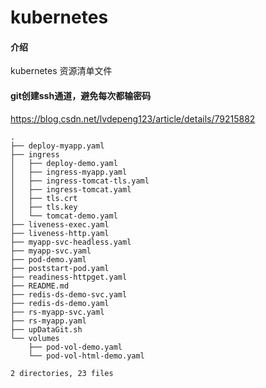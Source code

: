 # kubernetes

#### 介绍
kubernetes 资源清单文件

#### git创建ssh通道，避免每次都输密码

https://blog.csdn.net/lvdepeng123/article/details/79215882

```
.
├── deploy-myapp.yaml
├── ingress
│   ├── deploy-demo.yaml
│   ├── ingress-myapp.yaml
│   ├── ingress-tomcat-tls.yaml
│   ├── ingress-tomcat.yaml
│   ├── tls.crt
│   ├── tls.key
│   └── tomcat-demo.yaml
├── liveness-exec.yaml
├── liveness-http.yaml
├── myapp-svc-headless.yaml
├── myapp-svc.yaml
├── pod-demo.yaml
├── poststart-pod.yaml
├── readiness-httpget.yaml
├── README.md
├── redis-ds-demo-svc.yaml
├── redis-ds-demo.yaml
├── rs-myapp-svc.yaml
├── rs-myapp.yaml
├── upDataGit.sh
└── volumes
    ├── pod-vol-demo.yaml
    └── pod-vol-html-demo.yaml

2 directories, 23 files
```
